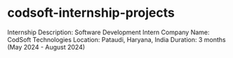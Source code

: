 # codsoft-internship-projects
Internship Description: Software Development Intern Company Name: CodSoft Technologies Location: Pataudi, Haryana, India Duration: 3 months (May 2024 - August 2024)
